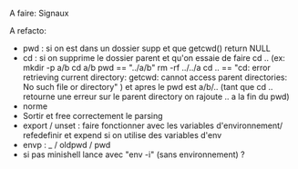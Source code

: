 A faire:
Signaux 

A refacto:
- pwd : si on est dans un dossier supp et que getcwd() return NULL
- cd : si on supprime le dossier parent et qu'on essaie de faire cd ..
	(ex: mkdir -p a/b
	cd a/b
	pwd == "../a/b"
	rm -rf ../../a
	cd .. == "cd: error retrieving current directory: getcwd: cannot access parent directories: No such file or directory"
	) et apres le pwd est a/b/.. (tant que cd .. retourne une erreur sur le parent directory on rajoute .. a la fin du pwd)
- norme
- Sortir et free correctement le parsing
- export / unset : faire fonctionner avec les variables d'environnement/ refedefinir 
et expend si on utilise des variables d'env
- envp : _ / oldpwd / pwd
- si pas minishell lance avec "env -i" (sans environnement) ?
